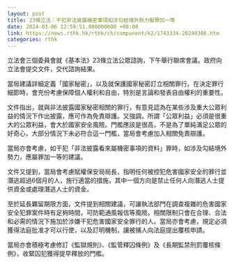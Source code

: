 ```yaml
---
layout: post
title: 23條立法｜干犯非法披露機密事項如涉勾結境外勢力擬罪加一等
date: 2024-03-06 12:59:51.000000000 +08:00
link: https://news.rthk.hk/rthk/ch/component/k2/1743334-20240306.htm
categories: rthk
---
```


立法會三個委員會就《基本法》23條立法公眾諮詢，下午舉行聯席會議。政府向立法會提交文件，交代諮詢結果。

當局建議詳細定義「國家秘密」，以及就保護國家秘密訂立相關罪行。在決定罪行細節時，會充份考慮保障個人權利和自由，特別是言論和發表自由權利的重要性。

文件指出，就與非法披露國家秘密相關的罪行，有意見認為在某些涉及重大公眾利益的情況下作出披露，應可作為免責辯護。又強調，所謂「公眾利益」必須是很重大的公眾利益，會大於國家安全風險。門檻應該是很高，不是為了單純滿足公眾的好奇心，大部分情況下未必符合這一門檻，當局會考慮加入相關免責辯護。

當局亦會考慮，如干犯「非法披露看來屬機密事項的資料」罪時，如涉及勾結境外勢力，應屬罪加一等的建議。

文件又提到，當局會考慮賦權保安局局長，指明任何被控犯危害國家安全的罪行並潛逃超過6個月的人，施行適當的措施，其中一個方向是禁止任何人向潛逃人士提供資金或處理潛逃人士的資金。

至於延長羈留期限方面，文件提到相關建議，可讓執法部門在調查複雜的危害國家安全犯罪案件時有足夠時間，可防範通風報信等風險。相關限制只會在合理、合法和必需的情況下施加於涉嫌干犯危害國家安全罪行的人。當局亦會考慮，規定必須獲得法庭批准才可以行使，以及訂明機制，讓被捕人向法庭提出覆核申請。

當局亦會積極考慮修訂《監獄規則》、《監管釋囚條例》及《長期監禁刑罰覆核條例》，收緊囚犯獲得提早釋放的門檻。
